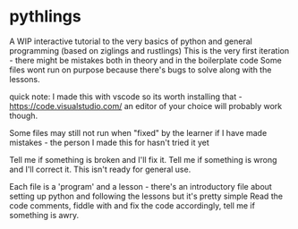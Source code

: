 # pythlings
A WIP interactive tutorial to the very basics of python and general programming (based on ziglings and rustlings)
This is the very first iteration - there might be mistakes both in theory and in the boilerplate code
Some files wont run on purpose because there's bugs to solve along with the lessons.

quick note: I made this with vscode so its worth installing that - https://code.visualstudio.com/ an editor of your choice will probably work though.

Some files may still not run when "fixed" by the learner if I have made mistakes - the person I made this for hasn't tried it yet

Tell me if something is broken and I'll fix it. Tell me if something is wrong and I'll correct it.
This isn't ready for general use.

Each file is a 'program' and a lesson - there's an introductory file about setting up python and following the lessons but it's pretty simple
Read the code comments, fiddle with and fix the code accordingly, tell me if something is awry.

